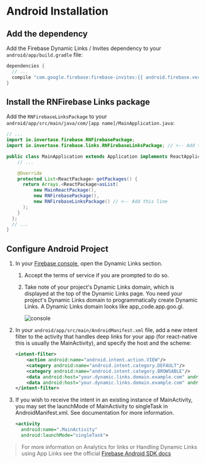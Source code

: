 # Android Installation

## Add the dependency

Add the Firebase Dynamic Links / Invites dependency to your `android/app/build.gradle` file:

```groovy
dependencies {
  // ...
  compile "com.google.firebase:firebase-invites:{{ android.firebase.version }}"
}
```

## Install the RNFirebase Links package

Add the `RNFirebaseLinksPackage` to your `android/app/src/main/java/com/[app name]/MainApplication.java`:

```java
// ...
import io.invertase.firebase.RNFirebasePackage;
import io.invertase.firebase.links.RNFirebaseLinksPackage; // <-- Add this line

public class MainApplication extends Application implements ReactApplication {
    // ...

    @Override
    protected List<ReactPackage> getPackages() {
      return Arrays.<ReactPackage>asList(
          new MainReactPackage(),
          new RNFirebasePackage(),
          new RNFirebaseLinksPackage() // <-- Add this line
      );
    }
  };
  // ...
}
```


## Configure Android Project

1. In your [Firebase console](https://console.firebase.google.com/), open the Dynamic Links section.
    1. Accept the terms of service if you are prompted to do so.
    2. Take note of your project's Dynamic Links domain, which is displayed at the top of the Dynamic Links page. You need your project's Dynamic Links domain to programmatically create Dynamic Links. A Dynamic Links domain looks like app_code.app.goo.gl.

        ![console](https://firebase.google.com/docs/dynamic-links/images/dynamic-links-domain.png)

2. In your `android/app/src/main/AndroidManifest.xml` file, add a new intent filter to the activity that handles deep links for your app (for react-native this is usually the MainActivity), and specify the host and the scheme:

    ```xml
    <intent-filter>
        <action android:name="android.intent.action.VIEW"/>
        <category android:name="android.intent.category.DEFAULT"/>
        <category android:name="android.intent.category.BROWSABLE"/>
        <data android:host="your.dynamic.links.domain.example.com" android:scheme="http"/>
        <data android:host="your.dynamic.links.domain.example.com" android:scheme="https"/>
    </intent-filter>
    ```
    
3. If you wish to receive the intent in an existing instance of MainActivity, you may set the launchMode of MainActivity to singleTask in AndroidManifest.xml. See [<activity>](https://developer.android.com/guide/topics/manifest/activity-element.html) documentation for more information.

    ```xml
    <activity
      android:name=".MainActivity"
      android:launchMode="singleTask">
    ```

> For more information on Analytics for links or Handling Dynamic Links using App Links see the official [Firebase Android SDK docs](https://firebase.google.com/docs/dynamic-links/android/receive#record-analytics)
